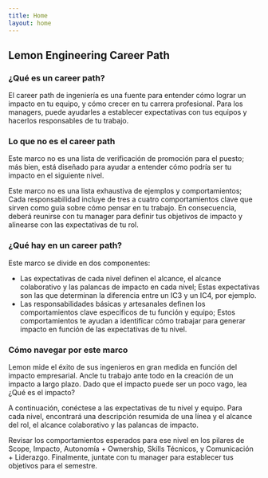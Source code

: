 ```yaml
---
title: Home
layout: home
---
```


## Lemon Engineering Career Path

### ¿Qué es un career path?
El career path de ingeniería es una fuente para entender cómo lograr un impacto en tu equipo, y cómo crecer en tu carrera profesional. Para los managers, puede ayudarles a establecer expectativas con tus equipos y hacerlos responsables de tu trabajo.

### Lo que no es el career path
Este marco no es una lista de verificación de promoción para el puesto; más bien, está diseñado para ayudar a entender cómo podría ser tu impacto en el siguiente nivel.

Este marco no es una lista exhaustiva de ejemplos y comportamientos; Cada responsabilidad incluye de tres a cuatro comportamientos clave que sirven como guía sobre cómo pensar en tu trabajo. En consecuencia, deberá reunirse con tu manager para definir tus objetivos de impacto y alinearse con las expectativas de tu rol.

### ¿Qué hay en un career path?
Este marco se divide en dos componentes:

- Las expectativas de cada nivel definen el alcance, el alcance colaborativo y las palancas de impacto en cada nivel; Estas expectativas son las que determinan la diferencia entre un IC3 y un IC4, por ejemplo.
- Las responsabilidades básicas y artesanales definen los comportamientos clave específicos de tu función y equipo; Estos comportamientos te ayudan a identificar cómo trabajar para generar impacto en función de las expectativas de tu nivel.

### Cómo navegar por este marco
Lemon mide el éxito de sus ingenieros en gran medida en función del impacto empresarial. Ancle tu trabajo ante todo en la creación de un impacto a largo plazo. Dado que el impacto puede ser un poco vago, lea ¿Qué es el impacto?

A continuación, conéctese a las expectativas de tu nivel y equipo. Para cada nivel, encontrará una descripción resumida de una línea y el alcance del rol, el alcance colaborativo y las palancas de impacto.

Revisar los comportamientos esperados para ese nivel en los pilares de Scope, Impacto, Autonomía + Ownership, Skills Técnicos, y Comunicación + Liderazgo. Finalmente, juntate con tu manager para establecer tus objetivos para el semestre.
